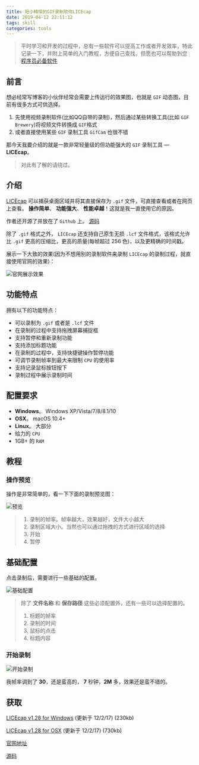 ```yaml
---
title: 短小精悍的GIF录制软件LICEcap
date: 2019-04-12 22:11:12
tags: skill
categories: tools
---
```


> 平时学习和开发的过程中，总有一些软件可以提高工作或者开发效率，特此记录一下，并附上简单的入门教程，方便自己查找，但愿也可以帮助到您 [程序员必备软件](http://xiaweizi.cn/article/3cfa/)

## 前言

想必经常写博客的小伙伴经常会需要上传运行的效果图，也就是 `GIF` 动态图，目前有很多方式可供选择。

1. 先使用视频录制软件(比如QQ自带的录制)，然后通过某些转换工具(比如 `GIF Brewery`)将视频文件转换成 `GIF`格式
2. 或者直接使用某些 `GIF` 录制工具 `GifCam` 也很不错

<!-- more -->

那今天我要介绍的就是一款非常轻量级的但功能强大的 `GIF` 录制工具 — **LICEcap**。

> 对此有了解的请绕过。

## 介绍

[LICEcap](https://www.cockos.com/licecap/) 可以捕获桌面区域并将其直接保存为 `.gif` 文件，可直接查看或者在网页上查看。 **操作简单**、 **功能强大**、 **性能卓越**！这就是我一直使用它的原因。

作者还开源了并放在了 `Github` 上。 [源码](https://github.com/justinfrankel/licecap)

除了 `.gif` 格式之外， `LICEcap` 还支持自己原生无损 `.lcf` 文件格式，该格式允许比 `.gif` 更高的压缩比，更高的质量(每帧超过 256 色)，以及更精确的时间戳。

展示一下大致的效果(因为不想用别的录制软件来录制 `LICEcap` 的录制过程，就直接使用官网的效果)：

![官网展示效果](https://www.cockos.com/licecap/how_to_licecap.gif)

## 功能特点

拥有以下的功能特点：

- 可以录制为 `.gif` 或者是 `.lcf` 文件
- 在录制的过程中支持拖拽屏幕捕捉框
- 支持暂停和重新录制功能
- 支持添加标题功能
- 在录制的过程中，支持快捷键操作暂停功能
- 可调节录制帧率到最大来限制 `CPU` 的使用率
- 支持记录鼠标按钮按下
- 录制过程中展示录制时间

## 配置要求

- **Windows**。 Windows XP/Vista/7/8/8.1/10
- **OSX**。 macOS 10.4+
- **Linux**。 大部分
- 给力的 `CPU`
- 1GB+ 的 `RAM`

## 教程

### 操作预览

操作是非常简单的，看一下下面的录制预览图：

![预览](http://xiaweizi.top/2018-03-24-6D389141-DCC9-480A-8E5B-A3E5968E3DBB-1.png)

> 1. 录制的帧率。帧率越大，效果越好，文件大小越大
> 2. 录制区域大小。当然也可以通过拖拽的方式进行区域的选择
> 3. 开始
> 4. 暂停

## 基础配置

点击录制后，需要进行一些基础的配置。

![基础配置](http://xiaweizi.top/2018-03-24-47746539-37D1-469A-A000-7BE5FDAF3D05.png)

> 除了 **文件名称** 和 **保存路径** 这些必须配置外，还有一些可以选择配置的。
>
> 1. 标题的帧率
> 2. 录制的时间
> 3. 鼠标的点击
> 4. 标题内容

### 开始录制

![ 开始录制](http://xiaweizi.top/2018-03-24-DownloadView.gif)

我帧率调到了 **30**，还是蛮高的， **7** 秒钟，**2M** 多，效果还是蛮不错的。

## 获取

[LICEcap v1.28 for Windows](https://www.cockos.com/licecap/licecap128-install.exe) (更新于 12/2/17) (230kb)

[LICEcap v1.28 for OSX](https://www.cockos.com/licecap/licecap128.dmg) (更新于 12/2/17) (730kb)

[官网地址](https://www.cockos.com/licecap/)

[源码](https://github.com/justinfrankel/licecap)
